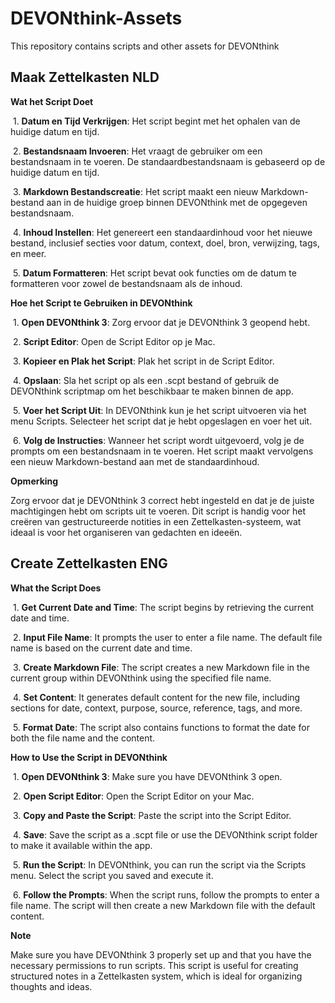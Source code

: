 # DEVONthink-Assets
This repository contains scripts and other assets for DEVONthink

## Maak Zettelkasten NLD

**Wat het Script Doet**

​	1.	**Datum en Tijd Verkrijgen**: Het script begint met het ophalen van de huidige datum en tijd.

​	2.	**Bestandsnaam Invoeren**: Het vraagt de gebruiker om een bestandsnaam in te voeren. De standaardbestandsnaam is gebaseerd op de huidige datum en tijd.

​	3.	**Markdown Bestandscreatie**: Het script maakt een nieuw Markdown-bestand aan in de huidige groep binnen DEVONthink met de opgegeven bestandsnaam.

​	4.	**Inhoud Instellen**: Het genereert een standaardinhoud voor het nieuwe bestand, inclusief secties voor datum, context, doel, bron, verwijzing, tags, en meer.

​	5.	**Datum Formatteren**: Het script bevat ook functies om de datum te formatteren voor zowel de bestandsnaam als de inhoud.

**Hoe het Script te Gebruiken in DEVONthink**

​	1.	**Open DEVONthink 3**: Zorg ervoor dat je DEVONthink 3 geopend hebt.

​	2.	**Script Editor**: Open de Script Editor op je Mac.

​	3.	**Kopieer en Plak het Script**: Plak het script in de Script Editor.

​	4.	**Opslaan**: Sla het script op als een .scpt bestand of gebruik de DEVONthink scriptmap om het beschikbaar te maken binnen de app.

​	5.	**Voer het Script Uit**: In DEVONthink kun je het script uitvoeren via het menu Scripts. Selecteer het script dat je hebt opgeslagen en voer het uit.

​	6.	**Volg de Instructies**: Wanneer het script wordt uitgevoerd, volg je de prompts om een bestandsnaam in te voeren. Het script maakt vervolgens een nieuw Markdown-bestand aan met de standaardinhoud.

**Opmerking**

Zorg ervoor dat je DEVONthink 3 correct hebt ingesteld en dat je de juiste machtigingen hebt om scripts uit te voeren. Dit script is handig voor het creëren van gestructureerde notities in een Zettelkasten-systeem, wat ideaal is voor het organiseren van gedachten en ideeën.

## Create Zettelkasten ENG

**What the Script Does**

​	1.	**Get Current Date and Time**: The script begins by retrieving the current date and time.

​	2.	**Input File Name**: It prompts the user to enter a file name. The default file name is based on the current date and time.

​	3.	**Create Markdown File**: The script creates a new Markdown file in the current group within DEVONthink using the specified file name.

​	4.	**Set Content**: It generates default content for the new file, including sections for date, context, purpose, source, reference, tags, and more.

​	5.	**Format Date**: The script also contains functions to format the date for both the file name and the content.

**How to Use the Script in DEVONthink**

​	1.	**Open DEVONthink 3**: Make sure you have DEVONthink 3 open.

​	2.	**Open Script Editor**: Open the Script Editor on your Mac.

​	3.	**Copy and Paste the Script**: Paste the script into the Script Editor.

​	4.	**Save**: Save the script as a .scpt file or use the DEVONthink script folder to make it available within the app.

​	5.	**Run the Script**: In DEVONthink, you can run the script via the Scripts menu. Select the script you saved and execute it.

​	6.	**Follow the Prompts**: When the script runs, follow the prompts to enter a file name. The script will then create a new Markdown file with the default content.

**Note**

Make sure you have DEVONthink 3 properly set up and that you have the necessary permissions to run scripts. This script is useful for creating structured notes in a Zettelkasten system, which is ideal for organizing thoughts and ideas.
